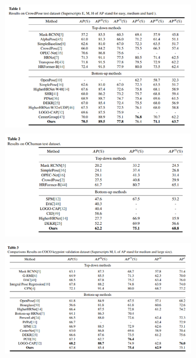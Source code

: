 ![CrowdPose](https://github.com/huanghao11/Pose/blob/main/imgs/crowdpose.png "CSDN图标")


![OChuman](https://github.com/huanghao11/Pose/blob/main/imgs/ochuman.png "相对路径演示,下一级目录")


![COCO](https://github.com/huanghao11/Pose/blob/main/imgs/coco.png "相对路径演示,上一级目录")
 


 